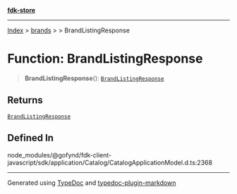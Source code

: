 [**fdk-store**](../../../README.md)
***

[Index](../../../API.md) > [brands](../../README.md) > [<internal>](../README.md) > BrandListingResponse

# Function: BrandListingResponse

> **BrandListingResponse**(): [`BrandListingResponse`](../type-aliases/type-alias.BrandListingResponse.md)

## Returns

[`BrandListingResponse`](../type-aliases/type-alias.BrandListingResponse.md)

## Defined In

node\_modules/@gofynd/fdk-client-javascript/sdk/application/Catalog/CatalogApplicationModel.d.ts:2368

***
Generated using [TypeDoc](https://typedoc.org/) and [typedoc-plugin-markdown](https://www.npmjs.com/package/typedoc-plugin-markdown)
